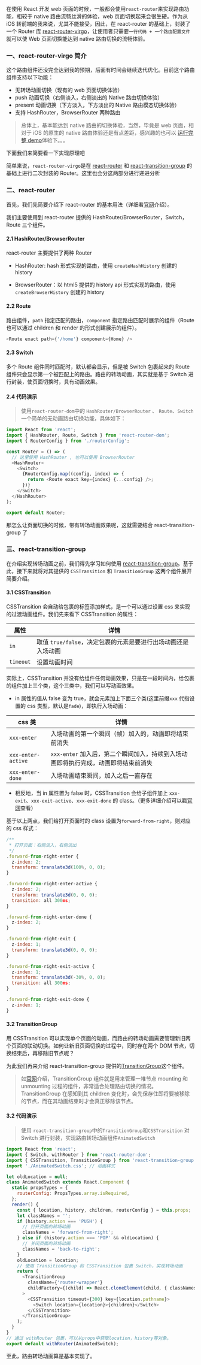 在使用 React 开发 web 页面的时候，一般都会使用`react-router`来实现路由功能，相较于 native 路由流畅丝滑的体验，web 页面切换起来会很生硬。作为从 iOS 转前端的我来说，尤其不能接受，因此，在 react-router 的基础上，封装了一个 Router 库 [react-router-virgo](https://github.com/JackXJR/react-router-virgo)，让使用者只需要`一行代码 + 一个路由配置文件`就可以使 Web 页面切换能达到 native 路由切换的流畅体验。

### 一、react-router-virgo 简介

这个路由组件还没完全达到我的预期，后面有时间会继续迭代优化。目前这个路由组件支持以下功能：

- 无转场动画切换（现有的 web 页面切换体验）
- push 动画切换（右侧淡入，右侧淡出的 Native 路由切换体验）
- present 动画切换（下方淡入，下方淡出的 Native 路由模态切换体验）
- 支持 HashRouter，BrowserRouter 两种路由

> 总体上，基本能达到 native 路由的切换体验，当然，毕竟是 web 页面，相对于 iOS 的原生的 native 路由体验还是有点差距，感兴趣的也可以 [运行完整 demo](https://github.com/JackXJR/react-router-virgo)体验下。。。

下面我们来简要看一下实现原理吧

简单来说，`react-router-virgo`是在 [react-router](https://reacttraining.com/react-router/web/guides/quick-start) 和 [react-transition-group](https://reactcommunity.org/react-transition-group/#Transition-prop-mountOnEnter) 的基础上进行二次封装的 Router。这里也会分这两部分进行递进分析

### 二、react-router

首先，我们先简要介绍下 react-router 的基本用法（详细看[官网](https://reacttraining.com/react-router/web/guides/quick-start)介绍）。

我们主要使用到 react-router 提供的 HashRouter/BrowserRouter，Switch，Route 三个组件。

#### 2.1 HashRouter/BrowserRouter

react-router 主要提供了两种 Router

- HashRouter: hash 形式实现的路由，使用 `createHashHistory` 创建的 history

- BrowserRouter：以 html5 提供的 history api 形式实现的路由，使用 `createBrowserHistory` 创建的 history

#### 2.2 Route

路由组件，`path` 指定匹配的路由，`component` 指定路由匹配时展示的组件（Route 也可以通过 children 和 render 的形式创建展示的组件）。

```javascript
<Route exact path={'/home'} component={Home} />
```

#### 2.3 Switch

多个 Route 组件同时匹配时，默认都会显示，但是被 Switch 包裹起来的 Route 组件只会显示第一个被匹配上的路由。路由的转场动画，其实就是基于 Switch 进行封装，使页面切换时，具有动画效果。

#### 2.4 代码演示

> 使用`react-router-dom`中的 `HashRouter/BrowserRouter` 、 `Route`、`Switch` 一个简单的无动画路由切换功能，具体如下：

```javascript
import React from 'react';
import { HashRouter, Route, Switch } from 'react-router-dom';
import { RouterConfig } from './routerConfig';

const Router = () => (
  // 这里使用 HashRouter , 也可以使用 BrowserRouter
  <HashRouter>
    <Switch>
      {RouterConfig.map((config, index) => {
        return <Route exact key={index} {...config} />;
      })}
    </Switch>
  </HashRouter>
);

export default Router;
```

那怎么让页面切换的时候，带有转场动画效果呢，这就需要结合 react-transition-group 了

### 三、react-transition-group

在介绍实现转场动画之前，我们得先学习如何使用 [react-transition-group](https://reactcommunity.org/react-transition-group/#Transition-prop-mountOnEnter)。基于此，接下来就将对其提供的 `CSSTransition` 和 `TransitionGroup` 这两个组件展开简要介绍。

#### 3.1 CSSTransition

CSSTransition 会自动给包裹的标签添加样式，是一个可以通过设置 css 来实现的过渡动画组件。我们先来看下 CSSTransition 的属性：

| 属性      | 详情                                                          |
| --------- | ------------------------------------------------------------- |
| `in`      | 取值 `true/false`，决定包裹的元素是要进行出场动画还是入场动画 |
| `timeout` | 设置动画时间                                                  |

实际上，CSSTransition 并没有给组件任何动画效果，只是在一段时间内，给包裹的组件加上三个类，这个三类中，我们可以写动画效果。

- in 属性的值从 false 变为 true，就会元素加上下面三个类(这里前缀`xxx` 代指设置的 css 类型，默认是`fade`)，即执行入场动画：

| css 类             | 详情                                                                               |
| ------------------ | ---------------------------------------------------------------------------------- |
| `xxx-enter`        | 入场动画的第一个瞬间（帧）加入的，动画即将结束前消失                               |
| `xxx-enter-active` | `xxx-enter` 加入后，第二个瞬间加入，持续到入场动画即将执行完成，动画即将结束前消失 |
| `xxx-enter-done`   | 入场动画结束瞬间，加入之后一直存在                                                 |

- 相反地，当 in 属性置为 false 时，CSSTransition 会给子组件加上 `xxx-exit`、`xxx-exit-active`、`xxx-exit-done` 的 class。（更多详细介绍可以戳[官网](http://reactcommunity.org/react-transition-group/css-transition)查看）

基于以上两点，我们给打开页面时的 class 设置为`forward-from-right`，则对应的 css 样式：

```javascript
/**
 * 打开页面：右侧淡入，右侧淡出
 */
.forward-from-right-enter {
  z-index: 2;
  transform: translate3d(100%, 0, 0);
}

.forward-from-right-enter-active {
  z-index: 2;
  transform: translate3d(0, 0, 0);
  transition: all 300ms;
}

.forward-from-right-enter-done {
  z-index: 2;
}

.forward-from-right-exit {
  z-index: 1;
  transform: translate3d(0, 0, 0);
}

.forward-from-right-exit-active {
  z-index: 1;
  transform: translate3d(-30%, 0, 0);
  transition: all 300ms;
}

.forward-from-right-exit-done {
  z-index: 1;
}
```

#### 3.2 TransitionGroup

用 CSSTransition 可以实现单个页面的动画，而路由的转场动画需要管理新旧两个页面的联动切换。如何让新旧页面切换的过程中，同时存在两个 DOM 节点，切换结束后，再移除旧节点呢？

为此我们再来介绍 react-transition-group 提供的[TransitionGroup](https://reactcommunity.org/react-transition-group/transition-group)这个组件。

> 如[官网](https://reactcommunity.org/react-transition-group/transition-group)介绍，TransitionGroup 组件就是用来管理一堆节点 mounting 和 unmounting 过程的组件，非常适合处理路由切换的情况。TransitionGroup 在感知到其 children 变化时，会先保存住即将要被移除的节点，而在其动画结束时才会真正移除该节点。

#### 3.2 代码演示

> 使用 `react-transition-group`中的`TransitionGroup`和`CSSTransition` 对 Switch 进行封装，实现路由转场动画组件`AnimatedSwitch`

```javascript
import React from 'react';
import { Switch, withRouter } from 'react-router-dom';
import { CSSTransition, TransitionGroup } from 'react-transition-group';
import './AnimatedSwitch.css'; // 动画样式

let oldLocation = null;
class AnimatedSwitch extends React.Component {
  static propsTypes = {
    routerConfig: PropsTypes.array.isRequired,
  };
  render() {
    const { location, history, children, routerConfig } = this.props;
    let classNames = '';
    if (history.action === 'PUSH') {
      // 打开页面的转场动画
      classNames = 'forward-from-right';
    } else if (history.action === 'POP' && oldLocation) {
      // 关闭页面的转场动画
      classNames = 'back-to-right';
    }
    oldLocation = location;
    // 使用 TransitionGroup 和 CSSTransition 包裹 Switch，实现转场动画
    return (
      <TransitionGroup
        className={'router-wrapper'}
        childFactory={(child) => React.cloneElement(child, { classNames })}
      >
        <CSSTransition timeout={300} key={location.pathname}>
          <Switch location={location}>{children}</Switch>
        </CSSTransition>
      </TransitionGroup>
    );
  }
}
// 通过 withRouter 包裹，可以从props中获取location，history等对象。
export default withRouter(AnimatedSwitch);
```

至此，路由转场动画算是基本实现了。

